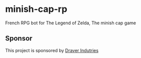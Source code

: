 
# minish-cap-rp

 French RPG bot for The Legend of Zelda, The minish cap game

## Sponsor

This project is sponsored by [Draver Indutries](https://github.com/DraverBot/)
